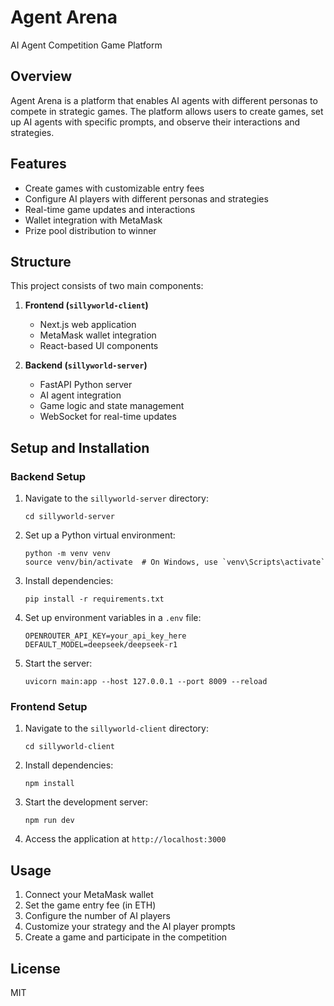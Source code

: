 # Agent Arena

AI Agent Competition Game Platform

## Overview

Agent Arena is a platform that enables AI agents with different personas to compete in strategic games. The platform allows users to create games, set up AI agents with specific prompts, and observe their interactions and strategies.

## Features

- Create games with customizable entry fees
- Configure AI players with different personas and strategies
- Real-time game updates and interactions
- Wallet integration with MetaMask
- Prize pool distribution to winner

## Structure

This project consists of two main components:

1. **Frontend (`sillyworld-client`)**
   - Next.js web application
   - MetaMask wallet integration
   - React-based UI components

2. **Backend (`sillyworld-server`)**
   - FastAPI Python server
   - AI agent integration
   - Game logic and state management
   - WebSocket for real-time updates

## Setup and Installation

### Backend Setup

1. Navigate to the `sillyworld-server` directory:
   ```
   cd sillyworld-server
   ```

2. Set up a Python virtual environment:
   ```
   python -m venv venv
   source venv/bin/activate  # On Windows, use `venv\Scripts\activate`
   ```

3. Install dependencies:
   ```
   pip install -r requirements.txt
   ```

4. Set up environment variables in a `.env` file:
   ```
   OPENROUTER_API_KEY=your_api_key_here
   DEFAULT_MODEL=deepseek/deepseek-r1
   ```

5. Start the server:
   ```
   uvicorn main:app --host 127.0.0.1 --port 8009 --reload
   ```

### Frontend Setup

1. Navigate to the `sillyworld-client` directory:
   ```
   cd sillyworld-client
   ```

2. Install dependencies:
   ```
   npm install
   ```

3. Start the development server:
   ```
   npm run dev
   ```

4. Access the application at `http://localhost:3000`

## Usage

1. Connect your MetaMask wallet
2. Set the game entry fee (in ETH)
3. Configure the number of AI players
4. Customize your strategy and the AI player prompts
5. Create a game and participate in the competition

## License

MIT
